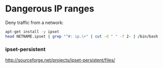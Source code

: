 # Dangerous IP ranges

Deny traffic from a network:

```bash
apt-get install -y ipset
head NETNAME.ipset | grep "^#: ip.\+" | cut -d " " -f 2- | /bin/bash
```

### ipset-persistent

http://sourceforge.net/projects/ipset-persistent/files/
